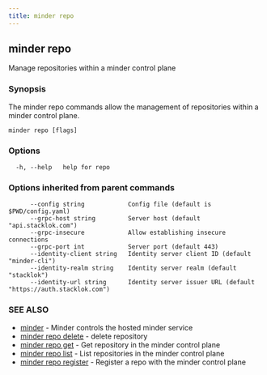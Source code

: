 ```yaml
---
title: minder repo
---
```

## minder repo

Manage repositories within a minder control plane

### Synopsis

The minder repo commands allow the management of repositories within a 
minder control plane.

```
minder repo [flags]
```

### Options

```
  -h, --help   help for repo
```

### Options inherited from parent commands

```
      --config string            Config file (default is $PWD/config.yaml)
      --grpc-host string         Server host (default "api.stacklok.com")
      --grpc-insecure            Allow establishing insecure connections
      --grpc-port int            Server port (default 443)
      --identity-client string   Identity server client ID (default "minder-cli")
      --identity-realm string    Identity server realm (default "stacklok")
      --identity-url string      Identity server issuer URL (default "https://auth.stacklok.com")
```

### SEE ALSO

* [minder](minder.md)	 - Minder controls the hosted minder service
* [minder repo delete](minder_repo_delete.md)	 - delete repository
* [minder repo get](minder_repo_get.md)	 - Get repository in the minder control plane
* [minder repo list](minder_repo_list.md)	 - List repositories in the minder control plane
* [minder repo register](minder_repo_register.md)	 - Register a repo with the minder control plane

